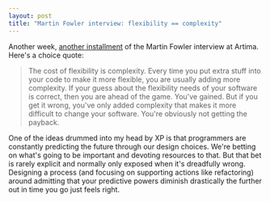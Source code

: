 ```yaml
---
layout: post
title: "Martin Fowler interview: flexibility == complexity"
---
```




Another week, <a href="">another installment</a> of the Martin Fowler interview at Artima. Here's a choice quote:

<blockquote>The cost of flexibility is complexity. Every time you put extra stuff into your code to make it more flexible, you are usually adding more complexity. If your guess about the flexibility needs of your software is correct, then you are ahead of the game. You've gained. But if you get it wrong, you've only added complexity that makes it more difficult to change your software. You're obviously not getting the payback. </blockquote>

<p>One of the ideas drummed into my head by XP is that programmers are constantly predicting the future through our design choices. We're betting on what's going to be important and devoting resources to that. But that bet is rarely explicit and normally only exposed when it's dreadfully wrong. Designing a process (and focusing on supporting actions like refactoring) around admitting that your predictive powers diminish drastically the further out in time you go just feels right.</p>



